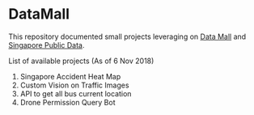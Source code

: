 # DataMall

This repository documented small projects leveraging on [Data Mall](https://www.mytransport.sg/content/mytransport/home/dataMall.html) and [Singapore Public Data](https://data.gov.sg/).

List of available projects (As of 6 Nov 2018)
1. Singapore Accident Heat Map
1. Custom Vision on Traffic Images
1. API to get all bus current location
1. Drone Permission Query Bot
